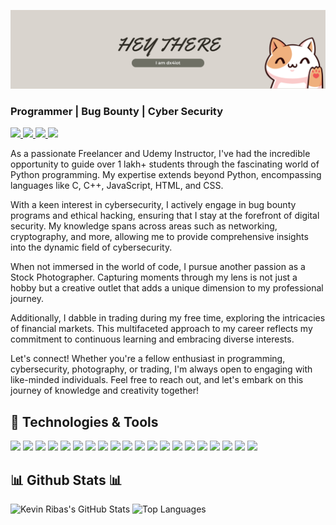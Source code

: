 [![cover](https://github.com/dx4iot/dx4iot/blob/main/fcover.png)](https://github.com/dx4iot?tab=repositories)


<h3 align="left">Programmer | Bug Bounty | Cyber Security</h3>

<div align="left"> 
  <a href="mailto:dx4iot@gmail.com" target="_blank">
    <img src="https://img.shields.io/badge/Gmail-D14836?style=for-the-badge&logo=gmail&logoColor=white" target="_blank" />
  </a> 
  <a href="https://www.linkedin.com/in/dx4iot/" target="_blank">
    <img src="https://img.shields.io/badge/LinkedIn-0077B5?style=for-the-badge&logo=linkedin&logoColor=white" target="_blank" />
  </a>
  <a href="https://www.instagram.com/dx4iot/" target="_blank">
        <img src="https://img.shields.io/badge/Instagram-E4405F?style=for-the-badge&logo=instagram&logoColor=white" target="_blank" />
    </a>
  <a href="https://twitter.com/dx4iot" target="_blank">
        <img src="https://img.shields.io/badge/Twitter-1DA1F2?style=for-the-badge&logo=twitter&logoColor=white" target="_blank" />
</a>
</div>

 
As a passionate Freelancer and Udemy Instructor, I've had the incredible opportunity to guide over 1 lakh+ students through the fascinating world of Python programming. My expertise extends beyond Python, encompassing languages like C, C++, JavaScript, HTML, and CSS.

With a keen interest in cybersecurity, I actively engage in bug bounty programs and ethical hacking, ensuring that I stay at the forefront of digital security. My knowledge spans across areas such as networking, cryptography, and more, allowing me to provide comprehensive insights into the dynamic field of cybersecurity.

When not immersed in the world of code, I pursue another passion as a Stock Photographer. Capturing moments through my lens is not just a hobby but a creative outlet that adds a unique dimension to my professional journey.

Additionally, I dabble in trading during my free time, exploring the intricacies of financial markets. This multifaceted approach to my career reflects my commitment to continuous learning and embracing diverse interests.

Let's connect! Whether you're a fellow enthusiast in programming, cybersecurity, photography, or trading, I'm always open to engaging with like-minded individuals. Feel free to reach out, and let's embark on this journey of knowledge and creativity together!



## 🔧 Technologies & Tools

![](https://img.shields.io/badge/Language-Python-informational?style=flat&logo=python&logoColor=white&color=yellow) 
![](https://img.shields.io/badge/Language-C-informational?style=flat&logo=c&logoColor=white&color=yellow) 
![](https://img.shields.io/badge/Language-C++-informational?style=flat&logo=cplusplus&logoColor=white&color=yellow) 
![](https://img.shields.io/badge/Frontend-React-informational?style=flat&logo=react&logoColor=white&color=yellow) 
![](https://img.shields.io/badge/AI%2FML-TensorFlow-informational?style=flat&logo=tensorflow&logoColor=white&color=yellow) 
![](https://img.shields.io/badge/AI%2FML-Scikit_Learn-informational?style=flat&logo=scikitlearn&logoColor=white&color=yellow) 
![](https://img.shields.io/badge/AI%2FML-Pandas-informational?style=flat&logo=pandas&logoColor=white&color=yellow) 
![](https://img.shields.io/badge/AI%2FML-NumPy-informational?style=flat&logo=numpy&logoColor=white&color=yellow) 
![](https://img.shields.io/badge/Cybersecurity-Metasploit-informational?style=flat&logo=metasploit&logoColor=white&color=yellow) 
![](https://img.shields.io/badge/Cybersecurity-Burp_Suite-informational?style=flat&logo=burpsuite&logoColor=white&color=yellow) 
![](https://img.shields.io/badge/Cybersecurity-Nmap-informational?style=flat&logo=nmap&logoColor=white&color=yellow) 
![](https://img.shields.io/badge/Cybersecurity-Wireshark-informational?style=flat&logo=wireshark&logoColor=white&color=yellow) 
![](https://img.shields.io/badge/Cybersecurity-Kali_Linux-informational?style=flat&logo=kalilinux&logoColor=white&color=yellow) 
![](https://img.shields.io/badge/Bug_Bounty-HackerOne-informational?style=flat&logo=hackerone&logoColor=white&color=yellow) 
![](https://img.shields.io/badge/Bug_Bounty-Bugcrowd-informational?style=flat&logo=bugcrowd&logoColor=white&color=yellow) 
![](https://img.shields.io/badge/Tools-Git-informational?style=flat&logo=git&logoColor=white&color=yellow) 
![](https://img.shields.io/badge/Tools-GitHub-informational?style=flat&logo=github&logoColor=white&color=yellow) 
![](https://img.shields.io/badge/Tools-VS_Code-informational?style=flat&logo=visualstudiocode&logoColor=white&color=yellow) 
![](https://img.shields.io/badge/Tools-Mailchimp-informational?style=flat&logo=mailchimp&logoColor=white&color=yellow) 
![](https://img.shields.io/badge/Tools-HubSpot-informational?style=flat&logo=hubspot&logoColor=white&color=yellow)

<h2 align="left">📊 Github Stats 📊</h2>

![Kevin Ribas's GitHub Stats](https://github-readme-stats.vercel.app/api?username=dx4iot&show_icons=true&theme=radical)
![Top Languages](https://github-readme-stats.vercel.app/api/top-langs/?username=dx4iot&show_icons=true&theme=radical)

